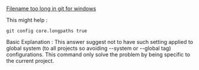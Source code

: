 [Filename too long in git for windows](http://stackoverflow.com/questions/22575662/filename-too-long-in-git-for-windows)


This might help :

```
git config core.longpaths true
```

Basic Explanation : This answer suggest not to have such setting applied to global system (to all projects so avoiding --system or --global tag) configurations. This command only solve the problem by being specific to the current project.
